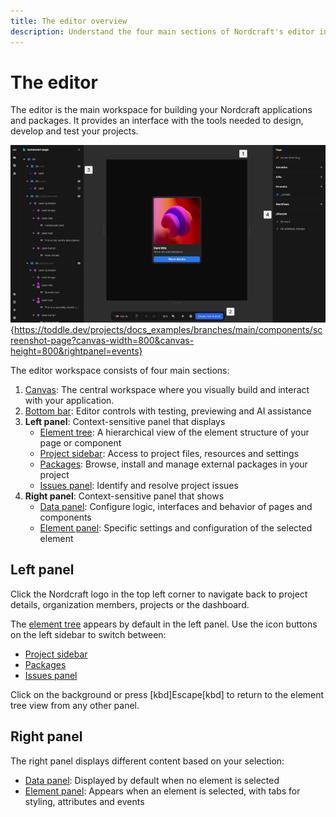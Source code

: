 ```yaml
---
title: The editor overview
description: Understand the four main sections of Nordcraft's editor interface - the canvas, bottom bar, left panel and right panel for efficient development.
---
```


# The editor

The editor is the main workspace for building your Nordcraft applications and packages. It provides an interface with the tools needed to design, develop and test your projects.

![Editor overview|16/9](editor-overview.webp){https://toddle.dev/projects/docs_examples/branches/main/components/screenshot-page?canvas-width=800&canvas-height=800&rightpanel=events}

The editor workspace consists of four main sections:

1. [Canvas](/the-editor/canvas): The central workspace where you visually build and interact with your application.
2. [Bottom bar](/the-editor/bottom-bar): Editor controls with testing, previewing and AI assistance
3. **Left panel**: Context-sensitive panel that displays
   - [Element tree](/the-editor/element-tree): A hierarchical view of the element structure of your page or component
   - [Project sidebar](/the-editor/project-sidebar): Access to project files, resources and settings
   - [Packages](/the-editor/packages): Browse, install and manage external packages in your project
   - [Issues panel](/the-editor/issues-panel): Identify and resolve project issues
4. **Right panel**: Context-sensitive panel that shows
   - [Data panel](/the-editor/data-panel): Configure logic, interfaces and behavior of pages and components
   - [Element panel](/the-editor/element-panel): Specific settings and configuration of the selected element

## Left panel

Click the Nordcraft logo in the top left corner to navigate back to project details, organization members, projects or the dashboard.

The [element tree](/the-editor/element-tree) appears by default in the left panel. Use the icon buttons on the left sidebar to switch between:

- [Project sidebar](/the-editor/project-sidebar)
- [Packages](/the-editor/packages)
- [Issues panel](/the-editor/issues-panel)

Click on the background or press [kbd]Escape[kbd] to return to the element tree view from any other panel.

## Right panel

The right panel displays different content based on your selection:

- [Data panel](/the-editor/data-panel): Displayed by default when no element is selected
- [Element panel](/the-editor/element-panel): Appears when an element is selected, with tabs for styling, attributes and events

